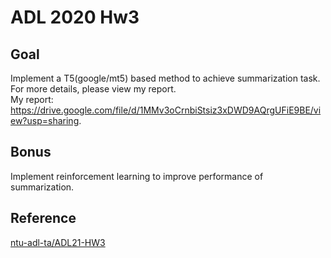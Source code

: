 # ADL 2020 Hw3

## Goal
Implement a T5(google/mt5) based method to achieve summarization task.  
For more details, please view my report.  
My report: https://drive.google.com/file/d/1MMv3oCrnbiStsiz3xDWD9AQrgUFiE9BE/view?usp=sharing.

## Bonus
Implement reinforcement learning to improve performance of summarization.

## Reference
[ntu-adl-ta/ADL21-HW3](https://github.com/ntu-adl-ta/ADL21-HW3)
